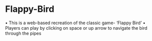 # Flappy-Bird
•	This is a web-based recreation of the classic game- ‘Flappy Bird’
•	Players can play by clicking on space or up arrow to navigate the bird through the pipes

